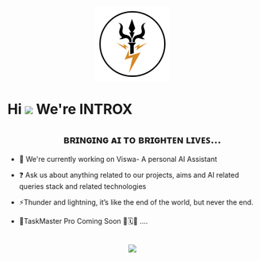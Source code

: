 <div align="center">
<img src="https://github.com/INTROX-AI/INTROX-AI/blob/efbf14c8c401c5db91b77b8aa85be947c966e798/assets/logo.gif" align="center" style="width: 30%" />
</div>  
  

<h1 align="left">
  Hi 
  <img src="https://user-images.githubusercontent.com/18350557/176309783-0785949b-9127-417c-8b55-ab5a4333674e.gif" width="30">
  We're INTROX
</h1>

<h2 align="center" style="margin-left: 40px;">
  ʙʀɪɴɢɪɴɢ ᴀɪ ᴛᴏ ʙʀɪɢʜᴛᴇɴ ʟɪᴠᴇꜱ...
</h2>

- 🔭 We're currently working on Viswa- A personal AI Assistant  
  

- ❓ Ask us about anything related to our projects, aims and AI related queries stack and related technologies  
  

- ⚡Thunder and lightning, it’s like the end of the world, but never the end.

  
- 🗿TaskMaster Pro Coming Soon 📆🗓️📆 ....
  

<br/>  



<div align="center">
<img src="https://komarev.com/ghpvc/?username=introx-ai&&style=flat-square" align="center" />
</div>  
  

<br/>  


<br />

